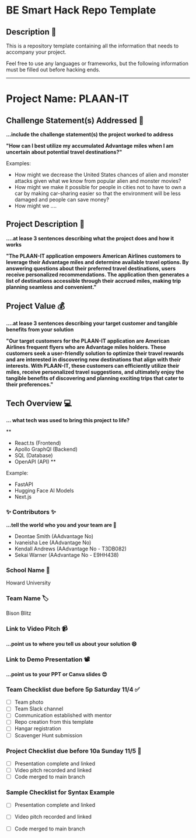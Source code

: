# BE Smart Hack Repo Template

## Description 🚨 
This is a repository template containing all the information that needs to accompany your project.

Feel free to use any languages or frameworks, but the following information must be filled out before hacking ends.
___________
# Project Name: PLAAN-IT

## Challenge Statement(s) Addressed 🎯
**...include the challenge statement(s) the project worked to address**

**"How can I best utilize my accumulated Advantage miles when I am uncertain about potential travel destinations?"**

Examples:
* How might we decrease the United States chances of alien and monster attacks given what we know from popular alien and monster movies?
* How might we make it possible for people in cities not to have to own a car by making car-sharing easier so that the environment will be less damaged and people can save money?
* How might we ....

## Project Description 🤯
**....at lease 3 sentences describing what the project does and how it works**

**"The PLAAN-IT application empowers American Airlines customers to leverage their Advantage miles and determine available travel options. By answering questions about their preferred travel destinations, users receive personalized recommendations. The application then generates a list of destinations accessible through their accrued miles, making trip planning seamless and convenient."**

## Project Value 💰
**....at lease 3 sentences describing your target customer and tangible benefits from your solution**

**"Our target customers for the PLAAN-IT application are American Airlines frequent flyers who are Advantage miles holders. These customers seek a user-friendly solution to optimize their travel rewards and are interested in discovering new destinations that align with their interests. With PLAAN-IT, these customers can efficiently utilize their miles, receive personalized travel suggestions, and ultimately enjoy the tangible benefits of discovering and planning exciting trips that cater to their preferences."**


## Tech Overview 💻
**... what tech was used to bring this project to life?**

**
* React.ts (Frontend)
* Apollo GraphQl (Backend)
* SQL (Database)
* OpenAPI (API) **

Example:
* FastAPI
* Hugging Face AI Models
* Next.js


### ✨ Contributors ✨
**...tell the world who you and your team are 🙂**
* Deontae Smith (AAdvantage No)
* Ivaneisha Lee (AAdvantage No)
* Kendall Andrews (AAdvantage No - T3DB082)
* Sekai Warner (AAdvantage No - E9HH438)

### School Name 🏫
Howard University

### Team Name 🏷
Bison Blitz

### Link to Video Pitch 📹
**...point us to where you tell us about your solution 😄**

### Link to Demo Presentation 📽
**...point us to your PPT or Canva slides 😍**

### Team Checklist due before 5p Saturday 11/4 ✅
- [ ] Team photo
- [ ] Team Slack channel
- [ ] Communication established with mentor
- [ ] Repo creation from this template
- [ ] Hangar registration
- [ ] Scavenger Hunt submission

### Project Checklist due before 10a Sunday 11/5 🏁
- [ ] Presentation complete and linked
- [ ] Video pitch recorded and linked
- [ ] Code merged to main branch

### Sample Checklist for Syntax Example 
- [ ] Presentation complete and linked
- [ ] Video pitch recorded and linked
- [ ] Code merged to main branch

